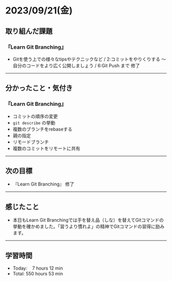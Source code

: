 # 2023/09/21(金) 

## 取り組んだ課題
### 『Learn Git Branching』
- Gitを使う上での様々なtipsやテクニックなど / 2:コミットをやりくりする 〜 自分のコードをより広く公開しましょう / 6:Git Push まで 修了
---

## 分かったこと・気付き
### 『Learn Git Branching』
- コミットの順序の変更
- `git describe` の挙動
- 複数のブランチをrebaseする
- 親の指定
- リモードブランチ
- 複数のコミットをリモートに共有
---

## 次の目標
- 『Learn Git Branching』 修了
---

## 感じたこと
- 本日もLearn Git Branchingでは手を替え品（しな）を替えてGitコマンドの挙動を確かめました。「習うより慣れよ」の精神でGitコマンドの習得に励みます。
---

## 学習時間
- Today:&nbsp;&nbsp;&nbsp; 7 hours 12 min
- Total: 550 hours 53 min
